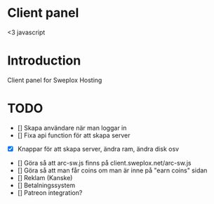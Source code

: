 # Client panel

<3 javascript

# Introduction

Client panel for Sweplox Hosting

# TODO

- [] Skapa användare när man loggar in
- [] Fixa api function för att skapa server
- [X] Knappar för att skapa server, ändra ram, ändra disk osv
- [] Göra så att arc-sw.js finns på client.sweplox.net/arc-sw.js
- [] Göra så att man får coins om man är inne på "earn coins" sidan
- [] Reklam (Kanske)
- [] Betalningssystem
- [] Patreon integration?
